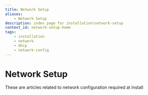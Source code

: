 ```yaml
---
title: Network Setup
aliases:
    - Network Setup
description: index page for installation\network-setup
context_id: network-setup-home
tags:
    - installation
    - network
    - dhcp
    - network-config
---
```


# Network Setup

These are articles related to network configuration required at install

